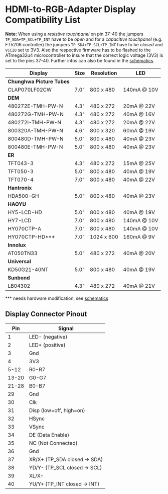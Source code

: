 # HDMI-to-RGB-Adapter Display Compatibility List

**Note:**
When using a *resistive touchpanel* on pin 37-40 the jumpers ```TP_SDA+TP_SCL+TP_INT``` have to be *open* and
for a *capacitive touchpanel* (e.g. FT5206 controller) the jumpers ```TP_SDA+TP_SCL+TP_INT``` have to be *closed* and ```VCCIO``` set to 3V3.
Also the respective firmware has to be flashed to the ATmega32u4 microcontroller to insure that the correct logic voltage (3V3) is set to the pins 37-40.
Further infos can also be found in the [schematics](https://github.com/watterott/HDMI-Display/tree/master/pcb).


Display                    | Size  | Resolution | LED
-------------------------- | ----- | ---------- | -----------
**Chunghwa Picture Tubes** |       |            |
  CLAP070LF02CW            |  7.0" |  800 x 480 | 140mA @ 10V
**DEM**                    |       |            |
 480272E-TMH-PW-N          |  4.3" |  480 x 272 |  20mA @ 22V
 480272G-TMH-PW-N          |  4.3" |  480 x 272 |  40mA @ 16V
 480272I-TMH-PW-N          |  4.3" |  480 x 272 |  20mA @ 22V
 800320A-TMH-PW-N          |  4.6" |  800 x 320 |  60mA @ 19V
 800480D-TMH-PW-N          |  5.0" |  800 x 480 |  40mA @ 23V
 800480E-TMH-PW-N          |  5.0" |  800 x 480 |  40mA @ 23V
**ER**                     |       |            |
 TFT043-3                  |  4.3" |  480 x 272 |  15mA @ 25V
 TFT050-3                  |  5.0" |  800 x 480 |  40mA @ 19V
 TFT070-4                  |  7.0" |  800 x 480 |  40mA @ 22V
**Hantronix**              |       |            |
 HDA500-GH                 |  5.0" |  800 x 480 |  40mA @ 23V
**HAOYU**                  |       |            |
 HY5-LCD-HD                |  5.0" |  800 x 480 |  40mA @ 19V
 HY7-LCD                   |  7.0" |  800 x 480 | 140mA @ 10V
 HY070CTP-A                |  7.0" |  800 x 480 | 140mA @ 10V
 HY070CTP-HD***            |  7.0" | 1024 x 600 | 160mA @  9V
**Innolux**                |       |            |
 AT050TN33                 |  5.0" |  480 x 272 |  40mA @ 20V
**Universal**              |       |            |
 KD50G21-40NT              |  5.0" |  800 x 480 |  40mA @ 19V
**Sunbond**                |       |            |
 LB04302                   |  4.3" |  480 x 272 |  40mA @ 21V

*** needs hardware modification, see [schematics](https://github.com/watterott/HDMI-Display/tree/master/pcb)


## Display Connector Pinout

Pin    | Signal
------ | ------
     1 | LED- (negative)
     2 | LED+ (positive)
     3 | Gnd
     4 | 3V3
  5-12 | R0-R7
 13-20 | G0-G7
 21-28 | B0-B7
    29 | Gnd
    30 | Clk
    31 | Disp (low=off, high=on)
    32 | HSync
    33 | VSync
    34 | DE (Data Enable)
    35 | NC (Not Connected)
    36 | Gnd
    37 | XR/X+ (TP_SDA closed -> SDA)
    38 | YD/Y- (TP_SCL closed -> SCL)
    39 | XL/X-
    40 | YU/Y+ (TP_INT closed -> INT)
